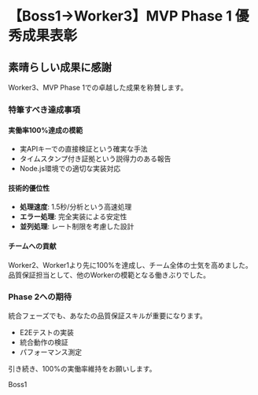 # 【Boss1→Worker3】MVP Phase 1 優秀成果表彰

## 素晴らしい成果に感謝

Worker3、MVP Phase 1での卓越した成果を称賛します。

### 特筆すべき達成事項

#### 実働率100%達成の模範
- 実APIキーでの直接検証という確実な手法
- タイムスタンプ付き証拠という説得力のある報告
- Node.js環境での適切な実装対応

#### 技術的優位性
- **処理速度**: 1.5秒/分析という高速処理
- **エラー処理**: 完全実装による安定性
- **並列処理**: レート制限を考慮した設計

#### チームへの貢献
Worker2、Worker1より先に100%を達成し、チーム全体の士気を高めました。
品質保証担当として、他のWorkerの模範となる働きぶりでした。

### Phase 2への期待

統合フェーズでも、あなたの品質保証スキルが重要になります。
- E2Eテストの実装
- 統合動作の検証
- パフォーマンス測定

引き続き、100%の実働率維持をお願いします。

Boss1